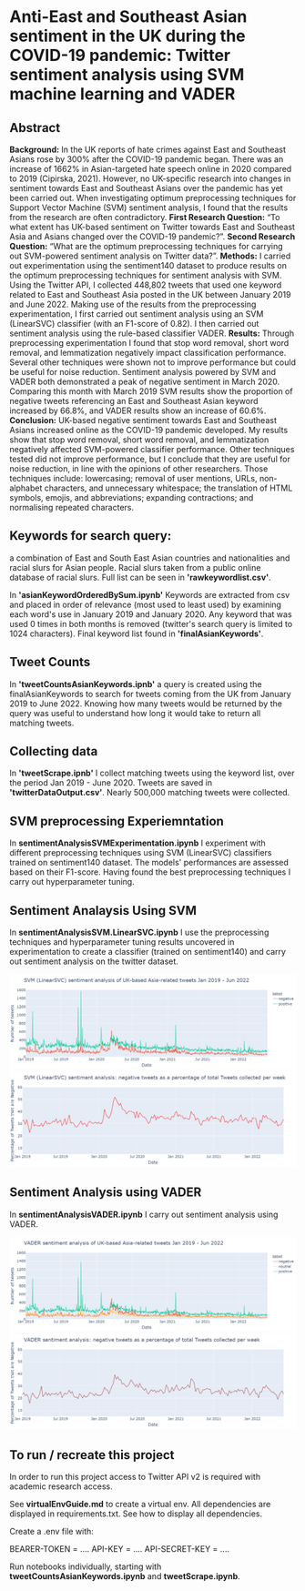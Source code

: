 # Anti-East and Southeast Asian sentiment in the UK during the COVID-19 pandemic: Twitter sentiment analysis using SVM machine learning and VADER

## Abstract

**Background:** In the UK reports of hate crimes against East and Southeast Asians rose by 300% after the COVID-19 pandemic began. There was an increase of 1662% in Asian-targeted hate speech online in 2020 compared to 2019 (Cipirska, 2021). However, no UK-specific research into changes in sentiment towards East and Southeast Asians over the pandemic has yet been carried out. When investigating optimum preprocessing techniques for Support Vector Machine (SVM) sentiment analysis, I found that the results from  the research are often contradictory. 
**First Research Question:** “To what extent has UK-based sentiment on Twitter towards East and Southeast Asia and Asians changed over the COVID-19 pandemic?”. 
**Second Research Question:** “What are the optimum preprocessing techniques for carrying out SVM-powered sentiment analysis on Twitter data?”. 
**Methods:** I carried out experimentation using the sentiment140 dataset to produce results on the optimum preprocessing techniques for sentiment analysis with SVM. Using the Twitter API, I collected 448,802 tweets that used one keyword related to East and Southeast Asia posted in the UK between January 2019 and June 2022. Making use of the results from the preprocessing experimentation, I first carried out sentiment analysis using an SVM (LinearSVC) classifier (with an F1-score of 0.82). I then carried out sentiment analysis using the rule-based classifier VADER. 
**Results:** Through preprocessing experimentation I found that stop word removal, short word removal, and lemmatization negatively impact classification performance. Several other techniques were shown not to improve performance but could be useful for noise reduction. Sentiment analysis powered by SVM and VADER both demonstrated a peak of negative sentiment in March 2020. Comparing this month with March 2019 SVM results show the proportion of negative tweets referencing an East and Southeast Asian keyword increased by 66.8%, and VADER results show an increase of 60.6%. 
**Conclusion:** UK-based negative sentiment towards East and Southeast Asians increased online as the COVID-19 pandemic developed.   My results show that stop word removal, short word removal, and lemmatization negatively affected SVM-powered classifier performance. Other techniques tested did not improve performance, but I conclude that they are useful for noise reduction, in line with the opinions of other researchers. Those techniques include: lowercasing; removal of user mentions, URLs, non-alphabet characters, and unnecessary whitespace; the translation of HTML symbols, emojis, and abbreviations; expanding contractions; and normalising repeated characters.

## Keywords for search query:
a combination of East and South East Asian countries and nationalities and racial slurs for Asian people.
Racial slurs taken from a public online database of racial slurs.
Full list can be seen in **'rawkeywordlist.csv'**.

In **'asianKeywordOrderedBySum.ipynb'** Keywords are extracted from csv and placed in order of relevance (most used to least used) by examining each word's use in January 2019 and January 2020.
Any keyword that was used 0 times in both months is removed (twitter's search query is limited to 1024 characters).
Final keyword list found in **'finalAsianKeywords'**.

## Tweet Counts

In **'tweetCountsAsianKeywords.ipnb'** a query is created using the finalAsianKeywords to search for tweets coming from the UK from January 2019 to June 2022.
Knowing how many tweets would be returned by the query was useful to understand how long it would take to return all matching tweets.

## Collecting data

In **'tweetScrape.ipnb'** I collect matching tweets using the keyword list, over the period Jan 2019 - June 2020.
Tweets are saved in **'twitterDataOutput.csv'**.
Nearly 500,000 matching tweets were collected.

## SVM preprocessing Experiemntation

In **sentimentAnalysisSVMExperimentation.ipynb** I experiment with different preprocessing techniques using SVM (LinearSVC) classifiers trained on sentiment140 dataset. The models' performances are assessed based on their F1-score. Having found the best preprocessing techniques I carry out hyperparameter tuning.

## Sentiment Analaysis Using SVM

In **sentimentAnalysisSVM.LinearSVC.ipynb** I use the preprocessing techniques and hyperparameter tuning results uncovered in experimentation to create a classifier (trained on sentiment140) and carry out sentiment analysis on the twitter dataset.

![SVM sentiment analysis](https://github.com/ORJackson/CSCM20_Project/blob/main/images/Updated%20graphs/SVM%20positive%20and%20negative.png)
![SVM proportion of negative tweets by week](https://github.com/ORJackson/CSCM20_Project/blob/main/images/Updated%20graphs/SVM%20neg%20week.png)

## Sentiment Analysis using VADER

In **sentimentAnalysisVADER.ipynb** I carry out sentiment analysis using VADER.


![VADER sentiment analysis](https://github.com/ORJackson/CSCM20_Project/blob/main/images/Updated%20graphs/VADER%20positive%20negative%20and%20neutral.png)
![VADER proportion of negative tweets by week](https://github.com/ORJackson/CSCM20_Project/blob/main/images/Updated%20graphs/VADER%20neg%20week.png)


## To run / recreate this project

In order to run this project access to Twitter API v2 is required with academic research access.


See **virtualEnvGuide.md** to create a virtual env. All dependencies are displayed in requirements.txt. See how to display all dependencies.

Create a .env file with: 

BEARER-TOKEN = ....
API-KEY = ....
API-SECRET-KEY = ....

Run notebooks individually, starting with **tweetCountsAsianKeywords.ipynb** and **tweetScrape.ipynb**.
